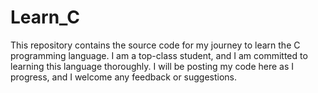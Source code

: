 # Learn_C
This repository contains the source code for my journey to learn the C programming language. I am a top-class student, and I am committed to learning this language thoroughly. I will be posting my code here as I progress, and I welcome any feedback or suggestions.
